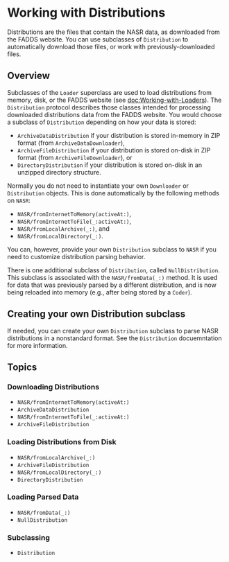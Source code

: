 # Working with Distributions

Distributions are the files that contain the NASR data, as downloaded from the
FADDS website. You can use subclasses of ``Distribution`` to automatically
download those files, or work with previously-downloaded files.

## Overview

Subclasses of the ``Loader`` superclass are used to load distributions
from memory, disk, or the FADDS website (see <doc:Working-with-Loaders>). The
``Distribution`` protocol describes those classes intended for processing
downloaded distributions data from the FADDS website. You would choose a
subclass of ``Distribution`` depending on how your data is stored:

* ``ArchiveDataDistribution`` if your distribution is stored in-memory in ZIP
  format (from ``ArchiveDataDownloader``),
* ``ArchiveFileDistribution`` if your distribution is stored on-disk in ZIP
  format (from ``ArchiveFileDownloader``), or
* ``DirectoryDistribution`` if your distribution is stored on-disk in an
  unzipped directory structure.

Normally you do not need to instantiate your own ``Downloader`` or
``Distribution`` objects. This is done automatically by the following methods on
``NASR``:

* ``NASR/fromInternetToMemory(activeAt:)``,
* ``NASR/fromInternetToFile(_:activeAt:)``,
* ``NASR/fromLocalArchive(_:)``, and
* ``NASR/fromLocalDirectory(_:)``.

You can, however, provide your own ``Distribution`` subclass to ``NASR`` if you
need to customize distribution parsing behavior.

There is one additional subclass of ``Distribution``, called
``NullDistribution``. This subclass is associated with the ``NASR/fromData(_:)``
method. It is used for data that was previously parsed by a different
distribution, and is now being reloaded into memory (e.g., after being stored by
a `Coder`).

## Creating your own Distribution subclass

If needed, you can create your own ``Distribution`` subclass to parse NASR
distributions in a nonstandard format. See the ``Distribution`` docuemntation
for more information.

## Topics

### Downloading Distributions

- ``NASR/fromInternetToMemory(activeAt:)``
- ``ArchiveDataDistribution``
- ``NASR/fromInternetToFile(_:activeAt:)``
- ``ArchiveFileDistribution``

### Loading Distributions from Disk

- ``NASR/fromLocalArchive(_:)``
- ``ArchiveFileDistribution``
- ``NASR/fromLocalDirectory(_:)``
- ``DirectoryDistribution``

### Loading Parsed Data

- ``NASR/fromData(_:)``
- ``NullDistribution`` 

### Subclassing

- ``Distribution``
